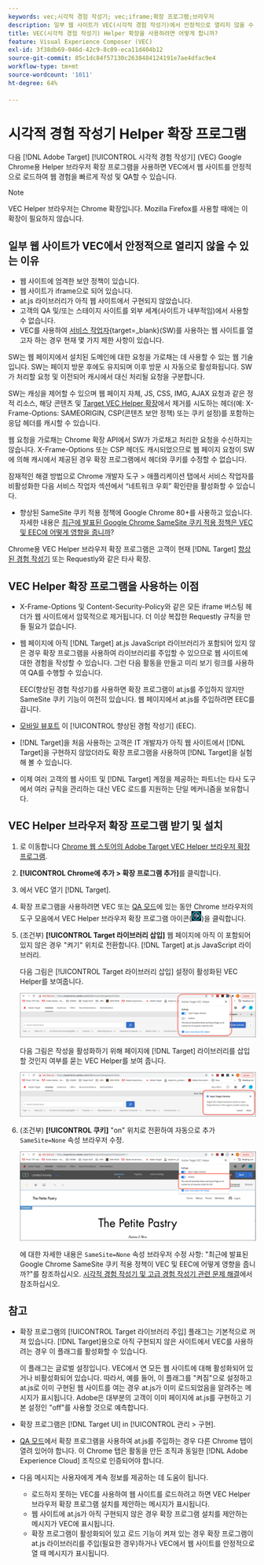 ```yaml
---
keywords: vec;시각적 경험 작성기; vec;iframe;확장 프로그램;브라우저
description: 일부 웹 사이트가 VEC(시각적 경험 작성기)에서 안정적으로 열리지 않을 수 있는 이유를 알아봅니다. VEC Helper 브라우저 확장 프로그램을 사용하면 VEC에서 웹 사이트를 안정적으로 로드할 수 있습니다.
title: VEC(시각적 경험 작성기) Helper 확장을 사용하려면 어떻게 합니까?
feature: Visual Experience Composer (VEC)
exl-id: 3f38db69-046d-42c9-8c09-eca11d404b12
source-git-commit: 85c1dc84f57130c2638484124191e7ae4dfac9e4
workflow-type: tm+mt
source-wordcount: '1011'
ht-degree: 64%

---
```


# 시각적 경험 작성기 Helper 확장 프로그램

다음 [!DNL Adobe Target] [!UICONTROL 시각적 경험 작성기] (VEC) Google Chrome용 Helper 브라우저 확장 프로그램을 사용하면 VEC에서 웹 사이트를 안정적으로 로드하여 웹 경험을 빠르게 작성 및 QA할 수 있습니다.

>[!NOTE]
>
>VEC Helper 브라우저는 Chrome 확장입니다. Mozilla Firefox를 사용할 때에는 이 확장이 필요하지 않습니다.

## 일부 웹 사이트가 VEC에서 안정적으로 열리지 않을 수 있는 이유

* 웹 사이트에 엄격한 보안 정책이 있습니다.
* 웹 사이트가 iframe으로 되어 있습니다.
* at.js 라이브러리가 아직 웹 사이트에서 구현되지 않았습니다.
* 고객의 QA 및/또는 스테이지 사이트를 외부 세계(사이트가 내부적임)에서 사용할 수 없습니다.
* VEC를 사용하여 [서비스 작업자](https://developer.mozilla.org/en-US/docs/Web/API/Service_Worker_API){target=_blank}(SW)를 사용하는 웹 사이트를 열고자 하는 경우 현재 몇 가지 제한 사항이 있습니다.

SW는 웹 페이지에서 설치된 도메인에 대한 요청을 가로채는 데 사용할 수 있는 웹 기술입니다. SW는 페이지 방문 후에도 유지되며 이후 방문 시 자동으로 활성화됩니다. SW가 처리할 요청 및 이전되어 캐시에서 대신 처리될 요청을 구분합니다.

SW는 캐싱을 제어할 수 있으며 웹 페이지 자체, JS, CSS, IMG, AJAX 요청과 같은 정적 리소스, 해당 콘텐츠 및 [Target VEC Helper 확장](/help/main/c-experiences/c-visual-experience-composer/r-troubleshoot-composer/vec-helper-browser-extension.md)에서 제거를 시도하는 헤더(예: X-Frame-Options: SAMEORIGIN, CSP(콘텐츠 보안 정책) 또는 쿠키 설정)를 포함하는 응답 헤더를 캐시할 수 있습니다.

웹 요청을 가로채는 Chrome 확장 API에서 SW가 가로채고 처리한 요청을 수신하지는 않습니다. X-Frame-Options 또는 CSP 헤더도 캐시되었으므로 웹 페이지 요청이 SW에 의해 캐시에서 제공된 경우 확장 프로그램에서 헤더와 쿠키를 수정할 수 없습니다.

잠재적인 해결 방법으로 Chrome 개발자 도구 > 애플리케이션 탭에서 서비스 작업자를 비활성화한 다음 서비스 작업자 섹션에서 “네트워크 우회” 확인란을 활성화할 수 있습니다.

* 향상된 SameSite 쿠키 적용 정책에 Google Chrome 80+를 사용하고 있습니다. 자세한 내용은 [최근에 발표된 Google Chrome SameSite 쿠키 적용 정책은 VEC 및 EEC에 어떻게 영향을 줍니까](/help/main/c-experiences/c-visual-experience-composer/r-troubleshoot-composer/issues-related-to-the-visual-experience-composer-vec-and-enhanced-experience-composer-eec.md#samesite)?

Chrome용 VEC Helper 브라우저 확장 프로그램은 고객이 현재 [!DNL Target] [향상된 경험 작성기](/help/main/administrating-target/visual-experience-composer-set-up.md#eec) 또는 Requestly와 같은 타사 확장.

## VEC Helper 확장 프로그램을 사용하는 이점

* X-Frame-Options 및 Content-Security-Policy와 같은 모든 iframe 버스팅 헤더가 웹 사이트에서 암묵적으로 제거됩니다. 더 이상 복잡한 Requestly 규칙을 만들 필요가 없습니다.
* 웹 페이지에 아직 [!DNL Target] at.js JavaScript 라이브러리가 포함되어 있지 않은 경우 확장 프로그램을 사용하여 라이브러리를 주입할 수 있으므로 웹 사이트에 대한 경험을 작성할 수 있습니다. 그런 다음 활동을 만들고 미리 보기 링크를 사용하여 QA를 수행할 수 있습니다.

   EEC(향상된 경험 작성기)를 사용하면 확장 프로그램이 at.js를 주입하지 않지만 SameSite 쿠키 기능이 여전히 있습니다. 웹 페이지에서 at.js를 주입하려면 EEC를 끕니다.

* [모바일 뷰포트](/help/main/c-experiences/c-visual-experience-composer/mobile-viewports.md) 이 [!UICONTROL 향상된 경험 작성기] (EEC).
* [!DNL Target]을 처음 사용하는 고객은 IT 개발자가 아직 웹 사이트에서 [!DNL Target]을 구현하지 않았더라도 확장 프로그램을 사용하여 [!DNL Target]을 실험해 볼 수 있습니다.
* 이제 여러 고객의 웹 사이트 및 [!DNL Target] 계정을 제공하는 파트너는 타사 도구에서 여러 규칙을 관리하는 대신 VEC 로드를 지원하는 단일 메커니즘을 보유합니다.

## VEC Helper 브라우저 확장 프로그램 받기 및 설치

1. 로 이동합니다 [Chrome 웹 스토어의 Adobe Target VEC Helper 브라우저 확장 프로그램](https://chrome.google.com/webstore/detail/adobe-target-vec-helper/ggjpideecfnbipkacplkhhaflkdjagak).
1. **[!UICONTROL Chrome에 추가 > 확장 프로그램 추가]**&#x200B;를 클릭합니다.
1. 에서 VEC 열기 [!DNL Target].
1. 확장 프로그램을 사용하려면 VEC 또는 [QA 모드](/help/main/c-activities/c-activity-qa/activity-qa.md)에 있는 동안 Chrome 브라우저의 도구 모음에서 VEC Helper 브라우저 확장 프로그램 아이콘(![VEC Helper 아이콘](/help/main/c-experiences/c-visual-experience-composer/r-troubleshoot-composer/assets/vec-help-extension.png))을 클릭합니다.
1. (조건부) **[!UICONTROL Target 라이브러리 삽입]** 웹 페이지에 아직 이 포함되어 있지 않은 경우 &quot;켜기&quot; 위치로 전환합니다. [!DNL Target] at.js JavaScript 라이브러리.

   다음 그림은 [!UICONTROL Target 라이브러리 삽입] 설정이 활성화된 VEC Helper를 보여줍니다.

   ![VEC helper 1](/help/main/c-experiences/c-visual-experience-composer/r-troubleshoot-composer/assets/vec-help-extension-1.png)

   다음 그림은 작성을 활성화하기 위해 페이지에 [!DNL Target] 라이브러리를 삽입할 것인지 여부를 묻는 VEC Helper를 보여 줍니다.

   ![VEC helper 2](/help/main/c-experiences/c-visual-experience-composer/r-troubleshoot-composer/assets/vec-helper.png)

1. (조건부) **[!UICONTROL 쿠키]** &quot;on&quot; 위치로 전환하여 자동으로 추가 `SameSite=None` 속성 브라우저 수정.

   ![쿠키는 VEC helper 확장에서 토글합니다](/help/main/c-experiences/c-visual-experience-composer/r-troubleshoot-composer/assets/cookies-vec-helper.png)

   에 대한 자세한 내용은 `SameSite=None` 속성 브라우저 수정 사항: &quot;최근에 발표된 Google Chrome SameSite 쿠키 적용 정책이 VEC 및 EEC에 어떻게 영향을 줍니까?&quot;를 참조하십시오. [시각적 경험 작성기 및 고급 경험 작성기 관련 문제 해결](/help/main/c-experiences/c-visual-experience-composer/r-troubleshoot-composer/issues-related-to-the-visual-experience-composer-vec-and-enhanced-experience-composer-eec.md#samesite)에서 참조하십시오.

## 참고

* 확장 프로그램의 [!UICONTROL Target 라이브러리 주입] 플래그는 기본적으로 꺼져 있습니다. [!DNL Target]용으로 아직 구현되지 않은 사이트에서 VEC를 사용하려는 경우 이 플래그를 활성화할 수 있습니다.

   이 플래그는 글로벌 설정입니다. VEC에서 연 모든 웹 사이트에 대해 활성화되어 있거나 비활성화되어 있습니다. 따라서, 예를 들어, 이 플래그를 &quot;켜짐&quot;으로 설정하고 at.js로 이미 구현된 웹 사이트를 여는 경우 at.js가 이미 로드되었음을 알려주는 메시지가 표시됩니다. Adobe은 대부분의 고객이 이미 페이지에 at.js를 구현하고 기본 설정인 &quot;off&quot;를 사용할 것으로 예측합니다.

* 확장 프로그램은 [!DNL Target UI] in [!UICONTROL 관리 > 구현].
* [QA 모드](/help/main/c-activities/c-activity-qa/activity-qa.md)에서 확장 프로그램을 사용하여 at.js를 주입하는 경우 다른 Chrome 탭이 열려 있어야 합니다. 이 Chrome 탭은 활동을 만든 조직과 동일한 [!DNL Adobe Experience Cloud] 조직으로 인증되어야 합니다.
* 다음 메시지는 사용자에게 계속 정보를 제공하는 데 도움이 됩니다.

   * 로드하지 못하는 VEC를 사용하여 웹 사이트를 로드하려고 하면 VEC Helper 브라우저 확장 프로그램 설치를 제안하는 메시지가 표시됩니다.
   * 웹 사이트에 at.js가 아직 구현되지 않은 경우 확장 프로그램 설치를 제안하는 메시지가 VEC에 표시됩니다.
   * 확장 프로그램이 활성화되어 있고 로드 기능이 켜져 있는 경우 확장 프로그램이 at.js 라이브러리를 주입(필요한 경우)하거나 VEC에서 웹 사이트를 안정적으로 열 때 메시지가 표시됩니다.
